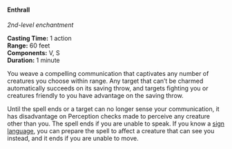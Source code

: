 #### Enthrall
<!-- TODO Check and tag this spell -->
<!-- markdownlint-disable-next-line no-emphasis-as-heading -->
_2nd-level enchantment_

**Casting Time:** 1 action \
**Range:** 60 feet \
**Components:** V, S \
**Duration:** 1 minute

You weave a compelling communication that captivates any number of creatures you choose within range.
Any target that can’t be charmed automatically succeeds on its saving throw, and targets fighting you or creatures friendly to you have advantage on the saving throw.

Until the spell ends or a target can no longer sense your communication, it has disadvantage on Perception checks made to perceive any creature other than you.
The spell ends if you are unable to speak.
If you know a [sign language](#Languages_signing), you can prepare the spell to affect a creature that can see you instead, and it ends if you are unable to move.
